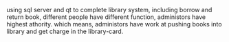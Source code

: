 using sql server and qt to complete library system, including borrow and return book, different people have different function, administors have highest athority. which means, administors have work at pushing books into library and get charge in the library-card.
